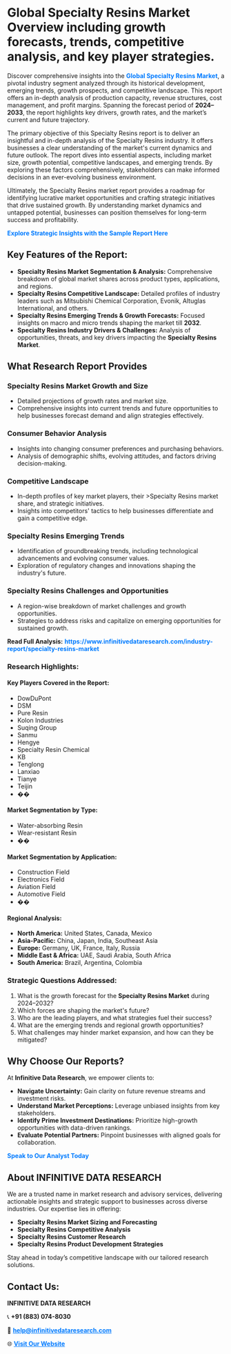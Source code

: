 <h1>Global Specialty Resins Market Overview including growth forecasts, trends, competitive analysis, and key player strategies.</h1>
<p>
Discover comprehensive insights into the 
<a href="https://www.infinitivedataresearch.com/industry-report/specialty-resins-market" rel="dofollow" style="color: #007BFF; text-decoration: none;"><strong>Global Specialty Resins Market</strong></a>, a pivotal industry segment analyzed through its historical development, emerging trends, growth prospects, and competitive landscape. This report offers an in-depth analysis of production capacity, revenue structures, cost management, and profit margins. Spanning the forecast period of <strong>2024–2033</strong>, the report highlights key drivers, growth rates, and the market’s current and future trajectory.
</p>
<p>
The primary objective of this Specialty Resins report is to deliver an insightful and in-depth analysis of the Specialty Resins industry. It offers businesses a clear understanding of the market's current dynamics and future outlook. The report dives into essential aspects, including market size, growth potential, competitive landscapes, and emerging trends. By exploring these factors comprehensively, stakeholders can make informed decisions in an ever-evolving business environment.
</p>
<p>
Ultimately, the Specialty Resins market report provides a roadmap for identifying lucrative market opportunities and crafting strategic initiatives that drive sustained growth. By understanding market dynamics and untapped potential, businesses can position themselves for long-term success and profitability.
</p>
<p>
<a href="https://www.infinitivedataresearch.com/request-sample/reportId=107970" style="color: #007BFF; text-decoration: none;"><strong>Explore Strategic Insights with the Sample Report Here</strong></a>
</p>

<h2>Key Features of the Report:</h2>
<ul>
<li><strong>Specialty Resins Market Segmentation & Analysis:</strong> Comprehensive breakdown of global market shares across product types, applications, and regions.</li>
<li><strong>Specialty Resins Competitive Landscape:</strong> Detailed profiles of industry leaders such as Mitsubishi Chemical Corporation, Evonik, Altuglas International, and others.</li>
<li><strong>Specialty Resins Emerging Trends & Growth Forecasts:</strong> Focused insights on macro and micro trends shaping the market till <strong>2032</strong>.</li>
<li><strong>Specialty Resins Industry Drivers & Challenges:</strong> Analysis of opportunities, threats, and key drivers impacting the <strong>Specialty Resins Market</strong>.</li>
</ul>

<h2>What Research Report Provides</h2>
<h3>Specialty Resins Market Growth and Size</h3>
<ul>
<li>Detailed projections of growth rates and market size.</li>
<li>Comprehensive insights into current trends and future opportunities to help businesses forecast demand and align strategies effectively.</li>
</ul>

<h3>Consumer Behavior Analysis</h3>
<ul>
<li>Insights into changing consumer preferences and purchasing behaviors.</li>
<li>Analysis of demographic shifts, evolving attitudes, and factors driving decision-making.</li>
</ul>

<h3>Competitive Landscape</h3>
<ul>
<li>In-depth profiles of key market players, their >Specialty Resins market share, and strategic initiatives.</li>
<li>Insights into competitors' tactics to help businesses differentiate and gain a competitive edge.</li>
</ul>

<h3>Specialty Resins Emerging Trends</h3>
<ul>
<li>Identification of groundbreaking trends, including technological advancements and evolving consumer values.</li>
<li>Exploration of regulatory changes and innovations shaping the industry's future.</li>
</ul>

<h3>Specialty Resins Challenges and Opportunities</h3>
<ul>
<li>A region-wise breakdown of market challenges and growth opportunities.</li>
<li>Strategies to address risks and capitalize on emerging opportunities for sustained growth.</li>
</ul>
<p><strong>Read Full Analysis:</strong> <a href="https://www.infinitivedataresearch.com/industry-report/specialty-resins-market" rel="dofollow" style="color: #007BFF; text-decoration: none;"><strong>https://www.infinitivedataresearch.com/industry-report/specialty-resins-market</strong></a></p>
<h3>Research Highlights:</h3>
<h4>Key Players Covered in the Report:</h4>
<ul><li>DowDuPont</li><li>DSM</li><li>Pure Resin</li><li>Kolon Industries</li><li>Suqing Group</li><li>Sanmu</li><li>Hengye</li><li>Specialty Resin Chemical</li><li>KB</li><li>Tenglong</li><li>Lanxiao</li><li>Tianye</li><li>Teijin</li><li>��</li></ul>
<h4>Market Segmentation by Type:</h4>
<ul><li>Water-absorbing Resin</li><li>Wear-resistant Resin</li><li>��</li></ul>
<h4>Market Segmentation by Application:</h4>
<ul><li>Construction Field</li><li>Electronics Field</li><li>Aviation Field</li><li>Automotive Field</li><li>��</li></ul>

<h4>Regional Analysis:</h4>
<ul>
<li><strong>North America:</strong> United States, Canada, Mexico</li>
<li><strong>Asia-Pacific:</strong> China, Japan, India, Southeast Asia</li>
<li><strong>Europe:</strong> Germany, UK, France, Italy, Russia</li>
<li><strong>Middle East & Africa:</strong> UAE, Saudi Arabia, South Africa</li>
<li><strong>South America:</strong> Brazil, Argentina, Colombia</li>
</ul>

<h3>Strategic Questions Addressed:</h3>
<ol>
<li>What is the growth forecast for the <strong>Specialty Resins Market</strong> during 2024–2032?</li>
<li>Which forces are shaping the market's future?</li>
<li>Who are the leading players, and what strategies fuel their success?</li>
<li>What are the emerging trends and regional growth opportunities?</li>
<li>What challenges may hinder market expansion, and how can they be mitigated?</li>
</ol>

<h2>Why Choose Our Reports?</h2>
<p>At <strong>Infinitive Data Research</strong>, we empower clients to:</p>
<ul>
<li><strong>Navigate Uncertainty:</strong> Gain clarity on future revenue streams and investment risks.</li>
<li><strong>Understand Market Perceptions:</strong> Leverage unbiased insights from key stakeholders.</li>
<li><strong>Identify Prime Investment Destinations:</strong> Prioritize high-growth opportunities with data-driven rankings.</li>
<li><strong>Evaluate Potential Partners:</strong> Pinpoint businesses with aligned goals for collaboration.</li>
</ul>
<p><a href="https://www.infinitivedataresearch.com/industry-report/specialty-resins-market" rel="dofollow" style="color: #007BFF; text-decoration: none;"><strong>Speak to Our Analyst Today</strong></a></p>

<h2>About INFINITIVE DATA RESEARCH</h2>
<p>We are a trusted name in market research and advisory services, delivering actionable insights and strategic support to businesses across diverse industries. Our expertise lies in offering:</p>
<ul>
<li><strong>Specialty Resins Market Sizing and Forecasting</strong></li>
<li><strong>Specialty Resins Competitive Analysis</strong></li>
<li><strong>Specialty Resins Customer Research</strong></li>
<li><strong>Specialty Resins Product Development Strategies</strong></li>
</ul>
<p>Stay ahead in today’s competitive landscape with our tailored research solutions.</p>

<h2>Contact Us:</h2>
<p><strong>INFINITIVE DATA RESEARCH</strong></p>
<p>📞 <strong>+91 (883) 074-8030</strong></p>
<p>📧 <strong><a href="mailto:help@infinitivedataresearch.com" style="color: #007BFF;">help@infinitivedataresearch.com</a></strong></p>
<p>🌐 <strong><a href="https://www.infinitivedataresearch.com" rel="dofollow" style="color: #007BFF;">Visit Our Website</a></strong></p>